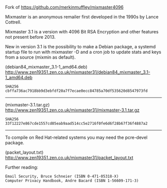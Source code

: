 Fork of https://github.com/merkinmuffley/mixmaster4096

Mixmaster is an anonymous remailer first developed in the 1990s by Lance Cottrell.

Mixmaster 3.1 is a version with 4096 Bit RSA Encryption and other features not present before 2013.

New in version 3.1 is the possibility to make a Debian package, a systemd startup file to run with mixmaster -D and a cron job to update stats and keys from a source (mixmin as default).

(debian84_mixmaster_3.1-1_amd64.deb) http://www.zen19351.zen.co.uk/mixmaster31/debian84_mixmaster_3.1-1_amd64.deb

    SHA256 cbffa736ac7918bb9d3ebfdf20a7f7ecae0ecc84785a70df535620d8547973fd

----------------------------------------------------------------------

(mixmaster-3.1.tar.gz) http://www.zen19351.zen.co.uk/mixmaster31/mixmaster-3.1.tar.gz

    SHA256 33f12227e867cde1557cd05eab9aad514cc5e2716f0fe6d6f28b67f36f4887a2

----------------------------------------------------------------------

To compile on Red Hat-related systems you may need the pcre-devel package.

(packet_layout.txt) http://www.zen19351.zen.co.uk/mixmaster31/packet_layout.txt

Further reading:

    Email Security, Bruce Schneier (ISBN 0-471-05318-X)
    Computer Privacy Handbook, Andre Bacard (ISBN 1-56609-171-3)
